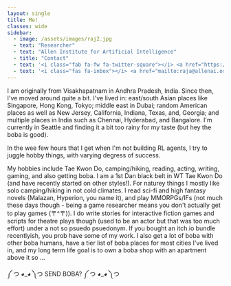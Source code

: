 ```yaml
---
layout: single
title: Me!
classes: wide
sidebar:
  - image: /assets/images/raj2.jpg
  - text: "Researcher"
  - text: "Allen Institute for Artificial Intelligence"
  - title: "Contact"
  - text: '<i class="fab fa-fw fa-twitter-square"></i> <a href="https://twitter.com/rajammanabrolu">@rajammanabrolu</a>'
  - text: '<i class="fas fa-inbox"></i> <a href="mailto:raja@allenai.org">raja@allenai.org</a>'
---
```


I am originally from Visakhapatnam in Andhra Pradesh, India. Since then, I've moved around quite a bit. I've lived in: east/south Asian places like Singapore, Hong Kong, Tokyo; middle east in Dubai; random American places as well as New Jersey, California, Indiana, Texas, and, Georgia; and multiple places in India such as Chennai, Hyderabad, and Bangalore. I'm currently in Seattle and finding it a bit too rainy for my taste (but hey the boba is good).

In the wee few hours that I get when I'm not building RL agents, I try to juggle hobby things, with varying degress of success.

My hobbies include Tae Kwon Do, camping/hiking, reading, acting, writing, gaming, and also getting boba. I am a 1st Dan black belt in WT Tae Kwon Do (and have recently started on other styles!). For naturey things I mostly like solo camping/hiking in not cold climates. I read sci-fi and high fantasy novels (Malazan, Hyperion, you name it), and play MMORPGs/IFs (not much these days though - being a game researcher means you don't actually get to play games (〒^〒)). I do write stories for interactive fiction games and scripts for theatre plays though (used to be an actor but that was too much effort) under a not so psuedo psuedonym. If you bought an itch.io bundle recentlyish, you prob have some of my work. I also get a lot of boba with other boba humans, have a tier list of boba places for most cities I've lived in, and my long term life goal is to own a boba shop with an apartment above it so ...

༼ つ ◕\_◕ ༽つ SEND BOBA? ༼ つ ◕\_◕ ༽つ 
